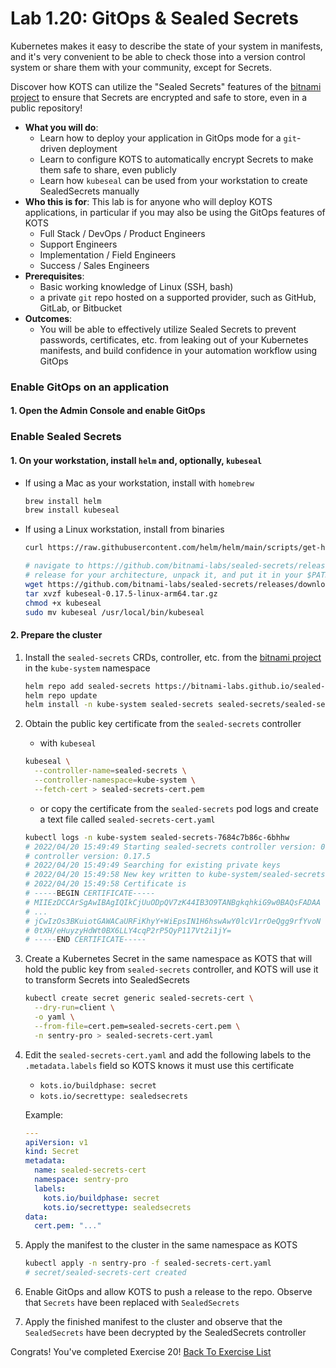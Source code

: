 Lab 1.20: GitOps & Sealed Secrets
=========================================

Kubernetes makes it easy to describe the state of your system in manifests, and it's
very convenient to be able to check those into a version control system or share them
with your community, except for Secrets.

Discover how KOTS can utilize the "Sealed Secrets" features of the [bitnami project](https://github.com/bitnami-labs/sealed-secrets#installation) to ensure that Secrets
are encrypted and safe to store, even in a public repository!

* **What you will do**:
    * Learn how to deploy your application in GitOps mode for a `git`-driven deployment
    * Learn to configure KOTS to automatically encrypt Secrets to make them safe to share, even publicly
    * Learn how `kubeseal` can be used from your workstation to create SealedSecrets manually
* **Who this is for**: This lab is for anyone who will deploy KOTS applications, in particular if you may also be using the GitOps features of KOTS
    * Full Stack / DevOps / Product Engineers
    * Support Engineers
    * Implementation / Field Engineers
    * Success / Sales Engineers
* **Prerequisites**:
    * Basic working knowledge of Linux (SSH, bash)
    * a private `git` repo hosted on a supported provider, such as GitHub, GitLab, or Bitbucket
* **Outcomes**:
    * You will be able to effectively utilize Sealed Secrets to prevent passwords, certificates, etc. from leaking out of your Kubernetes manifests, and build confidence in your automation workflow using GitOps

### Enable GitOps on an application

#### 1. Open the Admin Console and enable GitOps



### Enable Sealed Secrets

#### 1. On your workstation, install `helm` and, optionally, `kubeseal`

- If using a Mac as your workstation, install with `homebrew`

    ```bash
    brew install helm
    brew install kubeseal
    ```

- If using a Linux workstation, install from binaries

    ```bash
    curl https://raw.githubusercontent.com/helm/helm/main/scripts/get-helm-3 | bash

    # navigate to https://github.com/bitnami-labs/sealed-secrets/releases and grab the latest
    # release for your architecture, unpack it, and put it in your $PATH
    wget https://github.com/bitnami-labs/sealed-secrets/releases/download/v0.17.5/kubeseal-0.17.5-linux-amd64.tar.gz
    tar xvzf kubeseal-0.17.5-linux-arm64.tar.gz
    chmod +x kubeseal
    sudo mv kubeseal /usr/local/bin/kubeseal
    ```

#### 2. Prepare the cluster

1. Install the `sealed-secrets` CRDs, controller, etc. from the [bitnami project](https://github.com/bitnami-labs/sealed-secrets#installation) in the `kube-system` namespace

    ```bash
    helm repo add sealed-secrets https://bitnami-labs.github.io/sealed-secrets
    helm repo update
    helm install -n kube-system sealed-secrets sealed-secrets/sealed-secrets
    ```

1. Obtain the public key certificate from the `sealed-secrets` controller

    - with `kubeseal`
    ```bash
    kubeseal \
      --controller-name=sealed-secrets \
      --controller-namespace=kube-system \
      --fetch-cert > sealed-secrets-cert.pem
    ```

    - or copy the certificate from the `sealed-secrets` pod logs
    and create a text file called `sealed-secrets-cert.yaml`
    ```bash
    kubectl logs -n kube-system sealed-secrets-7684c7b86c-6bhhw
    # 2022/04/20 15:49:49 Starting sealed-secrets controller version: 0.17.5
    # controller version: 0.17.5
    # 2022/04/20 15:49:49 Searching for existing private keys
    # 2022/04/20 15:49:58 New key written to kube-system/sealed-secrets-keyxmwv2
    # 2022/04/20 15:49:58 Certificate is
    # -----BEGIN CERTIFICATE-----
    # MIIEzDCCArSgAwIBAgIQIkCjUuODpQV7zK44IB3O9TANBgkqhkiG9w0BAQsFADAA
    # ...
    # jCwIzOs3BKuiotGAWACaURFiKhyY+WiEpsIN1H6hswAwY0lcV1rrOeQgg9rfYvoN
    # 0tXH/eHuyzyHdWt0BX6LLY4cqP2rP5QyP117Vt2i1jY=
    # -----END CERTIFICATE-----
    ```

1. Create a Kubernetes Secret in the same namespace as KOTS that will hold the public key from `sealed-secrets` controller, and KOTS will use it to transform Secrets into SealedSecrets
    
    ```bash
    kubectl create secret generic sealed-secrets-cert \
      --dry-run=client \
      -o yaml \
      --from-file=cert.pem=sealed-secrets-cert.pem \
      -n sentry-pro > sealed-secrets-cert.yaml
    ```
1. Edit the `sealed-secrets-cert.yaml` and add the following labels to the `.metadata.labels` field so KOTS knows it must use this certificate
    - `kots.io/buildphase: secret`
    - `kots.io/secrettype: sealedsecrets`
    
    Example:
    ```yaml
    ---
    apiVersion: v1
    kind: Secret
    metadata:
      name: sealed-secrets-cert
      namespace: sentry-pro
      labels:
        kots.io/buildphase: secret
        kots.io/secrettype: sealedsecrets
    data:
      cert.pem: "..."
    ```

1. Apply the manifest to the cluster in the same namespace as KOTS

    ```bash
    kubectl apply -n sentry-pro -f sealed-secrets-cert.yaml
    # secret/sealed-secrets-cert created
    ```

1. Enable GitOps and allow KOTS to push a release to the repo.  Observe that `Secrets` have been replaced with `SealedSecrets`

1. Apply the finished manifest to the cluster and observe that the `SealedSecrets` have been decrypted by the SealedSecrets controller




Congrats! You've completed Exercise 20! [Back To Exercise List](https://github.com/replicatedhq/kots-field-labs/tree/main/labs)
